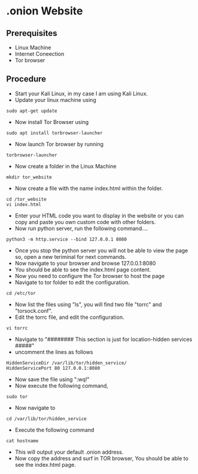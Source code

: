 # .onion Website

## Prerequisites

* Linux Machine
* Internet Coneection
* Tor browser

## Procedure

* Start your Kali Linux, in my case I am using Kali Linux.
* Update your linux machine using

```
sudo apt-get update
```

* Now install Tor Browser using&#x20;

```
sudo apt install torbrowser-launcher
```

* Now launch Tor browser by running

```
torbrowser-launcher
```

* Now create a folder in the Linux Machine

```
mkdir tor_website
```

* Now create a file with the name index.html within the folder.

```
cd /tor_website
vi index.html
```

* Enter your HTML code you want to display in the website or you can copy and paste you own custom code with other folders.
* Now run python server, run the following command....&#x20;

```
python3 -m http.service --bind 127.0.0.1 8080
```

* Once you stop the python server you will not be able to view the page so, open a new teriminal for next commands.
* Now navigate to your browser and browse 127.0.0.1:8080
* You should be able to see the index.html page content.
* Now you need to configure the Tor browser to host the page
* Navigate to tor folder to edit the configuration.

```
cd /etc/tor
```

* Now list the files using "ls", you will find two file "torrc" and "torsock.conf".
* Edit the torrc file, and edit the configuration.

```
vi torrc
```

* Navigate to "######## This section is just for location-hidden services #####"
* uncomment the lines as follows

```
HiddenServiceDir /var/lib/tor/hidden_service/
HiddenServicePort 80 127.0.0.1:8080
```

* Now save the file using  ":wq!"
* Now execute the following command,

```
sudo tor
```

* Now navigate to&#x20;

```
cd /var/lib/tor/hidden_service
```

* Execute the following command

```
cat hostname
```

* This will output your default  .onion address.
* Now copy the address and surf in TOR browser,  You should be able to see the index.html page.

